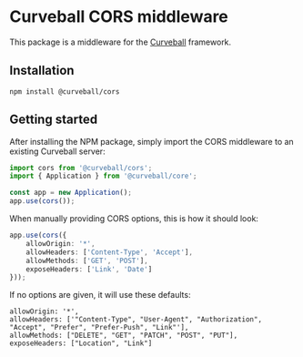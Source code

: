 Curveball CORS middleware
=====================

This package is a middleware for the [Curveball][1] framework.

Installation
------------

    npm install @curveball/cors 


Getting started
---------------

After installing the NPM package, simply import the CORS middleware to an existing Curveball server:

```typescript
import cors from '@curveball/cors';
import { Application } from '@curveball/core';

const app = new Application();
app.use(cors());
```

When manually providing CORS options, this is how it should look:

```typescript
app.use(cors({
    allowOrigin: '*',
    allowHeaders: ['Content-Type', 'Accept'],
    allowMethods: ['GET', 'POST'],
    exposeHeaders: ['Link', 'Date']
}));

```

If no options are given, it will use these defaults:

```
allowOrigin: '*',
allowHeaders: ['"Content-Type", "User-Agent", "Authorization", "Accept", "Prefer", "Prefer-Push", "Link"'],
allowMethods: ["DELETE", "GET", "PATCH", "POST", "PUT"],
exposeHeaders: ["Location", "Link"]
```


[1]: https://github.com/curveball/
